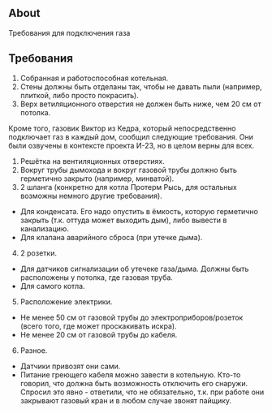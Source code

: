 ## About

Требования для подключения газа

## Требования

1. Собранная и работоспособная котельная.
2. Стены должны быть отделаны так, чтобы не давать пыли (например, плиткой, либо просто покрасить).
3. Верх ветиляционного отверстия не должен быть ниже, чем 20 см от потолка.


Кроме того, газовик Виктор из Кедра, который непосредственно подключает газ в каждый дом, сообщил следующие требования. Они были озвучены в контексте проекта И-23, но в целом верны для всех.

1. Решётка на вентиляционных отверстиях.
2. Вокруг трубы дымохода и вокруг газовой трубы должно быть герметично закрыто (например, минватой).
3. 2 шланга (конкретно для котла Протерм Рысь, для остальных возможны немного другие требования).
- Для конденсата. Его надо опустить в ёмкость, которую герметично закрыть (т.к. оттуда может выходить дым), либо вывести в канализацию.
- Для клапана аварийного сброса (при утечке дыма).
4. 2 розетки.
- Для датчиков сигнализации об утечеке газа/дыма. Должны быть расположены у потолка, где газовая труба.
- Для самого котла.
5. Расположение электрики.
- Не менее 50 см от газовой трубы до электроприборов/розеток (всего того, где может проскакивать искра).
- Не менее 20 см от газовой трубы до кабеля.
6. Разное.
- Датчики привозят они сами.
- Питание греющего кабеля можно завести в котельную. Кто-то говорил, что должна быть возможность отключить его снаружи. Спросил это явно - ответили, что не обязательно, т.к. при работе они закрывают газовый кран и в любом случае звонят пайщику.
